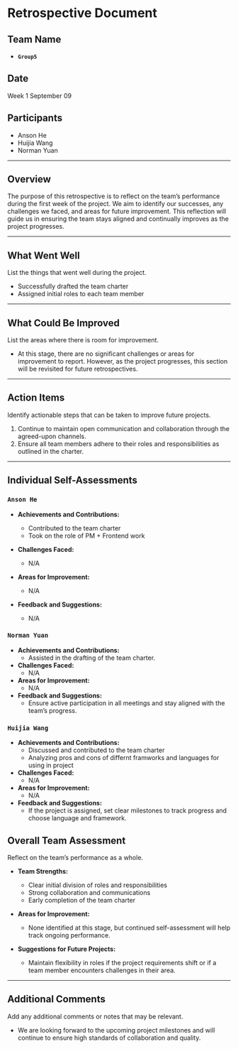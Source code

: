 # Retrospective Document

## Team Name

- **`Group5`**

## Date

Week 1 September 09

## Participants

- Anson He
- Huijia Wang
- Norman Yuan

---

## Overview

The purpose of this retrospective is to reflect on the team’s performance during the first week of the project. We aim to identify our successes, any challenges we faced, and areas for future improvement. This reflection will guide us in ensuring the team stays aligned and continually improves as the project progresses.

---

## What Went Well

List the things that went well during the project.

- Successfully drafted the team charter
- Assigned initial roles to each team member

---

## What Could Be Improved

List the areas where there is room for improvement.

- At this stage, there are no significant challenges or areas for improvement to report. However, as the project progresses, this section will be revisited for future retrospectives.

---

## Action Items

Identify actionable steps that can be taken to improve future projects.

1. Continue to maintain open communication and collaboration through the agreed-upon channels.
2. Ensure all team members adhere to their roles and responsibilities as outlined in the charter.

---

## Individual Self-Assessments

### `Anson He`

- **Achievements and Contributions:**

  - Contributed to the team charter
  - Took on the role of PM + Frontend work
- **Challenges Faced:**

  - N/A
- **Areas for Improvement:**

  - N/A
- **Feedback and Suggestions:**

  - N/A

### `Norman Yuan`

- **Achievements and Contributions:**
  - Assisted in the drafting of the team charter.
- **Challenges Faced:**
  - N/A
- **Areas for Improvement:**
  - N/A
- **Feedback and Suggestions:**
  - Ensure active participation in all meetings and stay aligned with the team’s progress.

### `Huijia Wang`

- **Achievements and Contributions:**
  - Discussed and contributed to the team charter
  - Analyzing pros and cons of differnt framworks and languages for using in project
- **Challenges Faced:**
  - N/A
- **Areas for Improvement:**
  - N/A
- **Feedback and Suggestions:**
  * If the project is assigned, set clear milestones to track progress and choose language and framework.

## Overall Team Assessment

Reflect on the team’s performance as a whole.

- **Team Strengths:**

  - Clear initial division of roles and responsibilities
  - Strong collaboration and communications
  - Early completion of the team charter
- **Areas for Improvement:**

  - None identified at this stage, but continued self-assessment will help track ongoing performance.
- **Suggestions for Future Projects:**

  - Maintain flexibility in roles if the project requirements shift or if a team member encounters challenges in their area.

---

## Additional Comments

Add any additional comments or notes that may be relevant.

- We are looking forward to the upcoming project milestones and will continue to ensure high standards of collaboration and quality.
